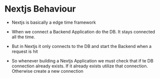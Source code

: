 # Nextjs Behaviour

- Nextjs is basically a edge time framework

- When we connect a Backend Application do the DB. 
It stays connected all the time. 

- But in Nextjs it only connects to the DB and start the Backend when a request is hit

- So whenever building a Nextjs Application we must check that if te DB connection already exists.
If it already exists utilize that connection. Otherwise create a new connection